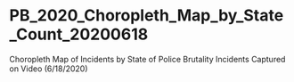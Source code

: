 # PB_2020_Choropleth_Map_by_State_Count_20200618
 Choropleth Map of Incidents by State of Police Brutality Incidents Captured on Video (6/18/2020)
